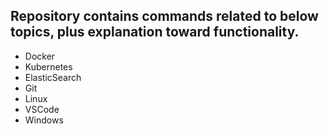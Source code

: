## Repository contains commands related to below topics, plus explanation toward functionality.
 
- Docker
- Kubernetes 
- ElasticSearch 
- Git 
- Linux
- VSCode
- Windows
